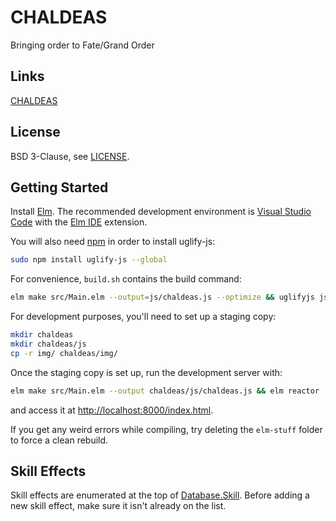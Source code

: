# CHALDEAS
Bringing order to Fate/Grand Order

## Links
[CHALDEAS](https://jnbooth.github.io/chaldeas/#)

## License
BSD 3-Clause, see [LICENSE](https://github.com/jnbooth/chaldeas/blob/master/LICENSE).

## Getting Started
Install [Elm](https://guide.elm-lang.org/install.html). The recommended development environment is [Visual Studio Code](code.visualstudio.com) with the [Elm IDE](https://marketplace.visualstudio.com/items/sbrink.elm) extension. 

You will also need [npm](https://www.npmjs.com/get-npm) in order to install uglify-js:

```sh
sudo npm install uglify-js --global
```

For convenience, `build.sh` contains the build command:

```sh
elm make src/Main.elm --output=js/chaldeas.js --optimize && uglifyjs js/chaldeas.js --compress 'pure_funcs="F2,F3,F4,F5,F6,F7,F8,F9,A2,A3,A4,A5,A6,A7,A8,A9",pure_getters,keep_fargs=false,unsafe_comps,unsafe' | uglifyjs --mangle --output=js/chaldeas.js
```

For development purposes, you'll need to set up a staging copy:

```sh
mkdir chaldeas
mkdir chaldeas/js
cp -r img/ chaldeas/img/
```

Once the staging copy is set up, run the development server with:

```sh
elm make src/Main.elm --output chaldeas/js/chaldeas.js && elm reactor
```

and access it at [http://localhost:8000/index.html](http://localhost:8000/index.html).

If you get any weird errors while compiling, try deleting the `elm-stuff` folder to force a clean rebuild.

## Skill Effects
Skill effects are enumerated at the top of [Database.Skill](src/Database/Skill.elm). Before adding a new skill effect, make sure it isn't already on the list.
